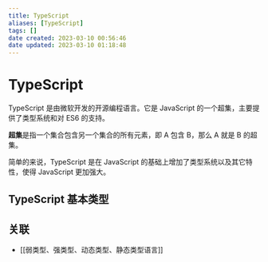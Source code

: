 ```yaml
---
title: TypeScript
aliases: [TypeScript]
tags: []
date created: 2023-03-10 00:56:46
date updated: 2023-03-10 01:18:48
---
```


# TypeScript

TypeScript 是由微软开发的开源编程语言。它是 JavaScript 的一个超集，主要提供了类型系统和对 ES6 的支持。

**超集**是指一个集合包含另一个集合的所有元素，即 A 包含 B，那么 A 就是 B 的超集。

简单的来说，TypeScript 是在 JavaScript 的基础上增加了类型系统以及其它特性，使得 JavaScript 更加强大。

## TypeScript 基本类型

## 关联

- [[弱类型、强类型、动态类型、静态类型语言]]
